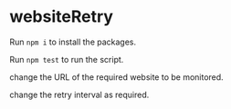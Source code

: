 # websiteRetry

Run `npm i` to install the packages.

Run `npm test` to run the script.

change the URL of the required website to be monitored.

change the retry interval as required.
